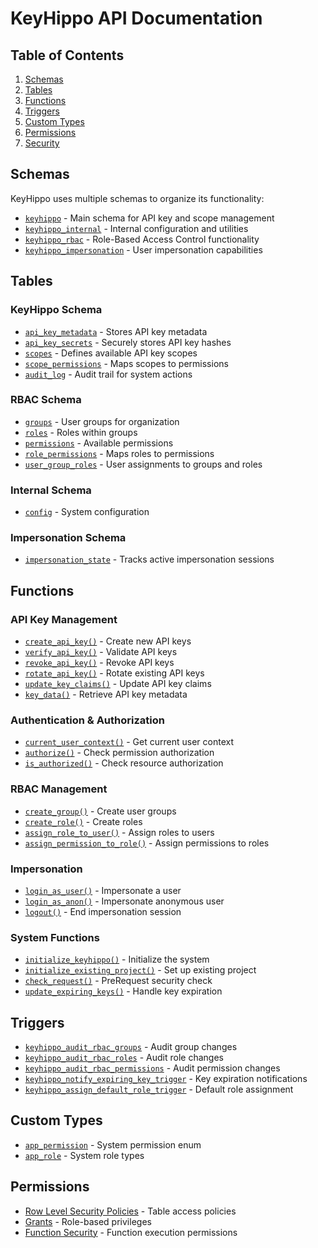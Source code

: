 # KeyHippo API Documentation

## Table of Contents

1. [Schemas](#schemas)
2. [Tables](#tables)
3. [Functions](#functions)
4. [Triggers](#triggers)
5. [Custom Types](#custom-types)
6. [Permissions](#permissions)
7. [Security](#security)

## Schemas

KeyHippo uses multiple schemas to organize its functionality:

- [`keyhippo`](schemas/keyhippo.md) - Main schema for API key and scope management
- [`keyhippo_internal`](schemas/keyhippo_internal.md) - Internal configuration and utilities
- [`keyhippo_rbac`](schemas/keyhippo_rbac.md) - Role-Based Access Control functionality
- [`keyhippo_impersonation`](schemas/keyhippo_impersonation.md) - User impersonation capabilities

## Tables

### KeyHippo Schema
- [`api_key_metadata`](tables/api_key_metadata.md) - Stores API key metadata
- [`api_key_secrets`](tables/api_key_secrets.md) - Securely stores API key hashes
- [`scopes`](tables/scopes.md) - Defines available API key scopes
- [`scope_permissions`](tables/scope_permissions.md) - Maps scopes to permissions
- [`audit_log`](tables/audit_log.md) - Audit trail for system actions

### RBAC Schema
- [`groups`](tables/groups.md) - User groups for organization
- [`roles`](tables/roles.md) - Roles within groups
- [`permissions`](tables/permissions.md) - Available permissions
- [`role_permissions`](tables/role_permissions.md) - Maps roles to permissions
- [`user_group_roles`](tables/user_group_roles.md) - User assignments to groups and roles

### Internal Schema
- [`config`](tables/config.md) - System configuration

### Impersonation Schema
- [`impersonation_state`](tables/impersonation_state.md) - Tracks active impersonation sessions

## Functions

### API Key Management
- [`create_api_key()`](functions/create_api_key.md) - Create new API keys
- [`verify_api_key()`](functions/verify_api_key.md) - Validate API keys
- [`revoke_api_key()`](functions/revoke_api_key.md) - Revoke API keys
- [`rotate_api_key()`](functions/rotate_api_key.md) - Rotate existing API keys
- [`update_key_claims()`](functions/update_key_claims.md) - Update API key claims
- [`key_data()`](functions/key_data.md) - Retrieve API key metadata

### Authentication & Authorization
- [`current_user_context()`](functions/current_user_context.md) - Get current user context
- [`authorize()`](functions/authorize.md) - Check permission authorization
- [`is_authorized()`](functions/is_authorized.md) - Check resource authorization

### RBAC Management
- [`create_group()`](functions/create_group.md) - Create user groups
- [`create_role()`](functions/create_role.md) - Create roles
- [`assign_role_to_user()`](functions/assign_role_to_user.md) - Assign roles to users
- [`assign_permission_to_role()`](functions/assign_permission_to_role.md) - Assign permissions to roles

### Impersonation
- [`login_as_user()`](functions/login_as_user.md) - Impersonate a user
- [`login_as_anon()`](functions/login_as_anon.md) - Impersonate anonymous user
- [`logout()`](functions/logout.md) - End impersonation session

### System Functions
- [`initialize_keyhippo()`](functions/initialize_keyhippo.md) - Initialize the system
- [`initialize_existing_project()`](functions/initialize_existing_project.md) - Set up existing project
- [`check_request()`](functions/check_request.md) - PreRequest security check
- [`update_expiring_keys()`](functions/update_expiring_keys.md) - Handle key expiration

## Triggers

- [`keyhippo_audit_rbac_groups`](triggers/audit_triggers.md) - Audit group changes
- [`keyhippo_audit_rbac_roles`](triggers/audit_triggers.md) - Audit role changes
- [`keyhippo_audit_rbac_permissions`](triggers/audit_triggers.md) - Audit permission changes
- [`keyhippo_notify_expiring_key_trigger`](triggers/notify_triggers.md) - Key expiration notifications
- [`keyhippo_assign_default_role_trigger`](triggers/role_triggers.md) - Default role assignment

## Custom Types

- [`app_permission`](types/app_permission.md) - System permission enum
- [`app_role`](types/app_role.md) - System role types

## Permissions

- [Row Level Security Policies](security/rls_policies.md) - Table access policies
- [Grants](security/grants.md) - Role-based privileges
- [Function Security](security/function_security.md) - Function execution permissions